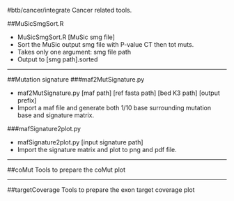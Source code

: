 #btb/cancer/integrate
Cancer related tools.


##MuSicSmgSort.R
  * MuSicSmgSort.R [MuSic smg file]
  * Sort the MuSic output smg file with P-value CT then tot muts.
  * Takes only one argument: smg file path
  * Output to [smg path].sorted

---

##Mutation signature
###maf2MutSignature.py
  * maf2MutSignature.py [maf path] [ref fasta path] [bed K3 path] [output prefix]
  * Import a maf file and generate both 1/10 base surrounding mutation base and signature matrix.

###mafSignature2plot.py
  * mafSignature2plot.py [input signature path]
  * Import the signature matrix and plot to png and pdf file.

---
##coMut
Tools to prepare the coMut plot

---
##targetCoverage
Tools to prepare the exon target coverage plot
